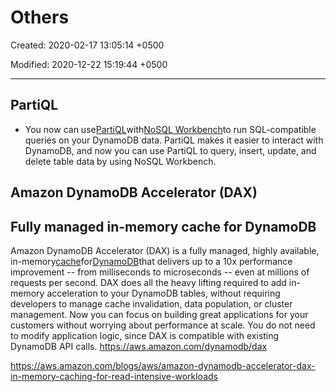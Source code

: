 # Others

Created: 2020-02-17 13:05:14 +0500

Modified: 2020-12-22 15:19:44 +0500

---

## PartiQL

- You now can use[PartiQL](https://aws.amazon.com/blogs/opensource/announcing-partiql-one-query-language-for-all-your-data/)with[NoSQL Workbench](https://docs.aws.amazon.com/amazondynamodb/latest/developerguide/workbench.html)to run SQL-compatible queries on your DynamoDB data. PartiQL makes it easier to interact with DynamoDB, and now you can use PartiQL to query, insert, update, and delete table data by using NoSQL Workbench.

## Amazon DynamoDB Accelerator (DAX)

## Fully managed in-memory cache for DynamoDB

Amazon DynamoDB Accelerator (DAX) is a fully managed, highly available, in-memory[cache](https://aws.amazon.com/caching/)for[DynamoDB](https://aws.amazon.com/dynamodb/)that delivers up to a 10x performance improvement -- from milliseconds to microseconds -- even at millions of requests per second. DAX does all the heavy lifting required to add in-memory acceleration to your DynamoDB tables, without requiring developers to manage cache invalidation, data population, or cluster management. Now you can focus on building great applications for your customers without worrying about performance at scale. You do not need to modify application logic, since DAX is compatible with existing DynamoDB API calls.
<https://aws.amazon.com/dynamodb/dax>

<https://aws.amazon.com/blogs/aws/amazon-dynamodb-accelerator-dax-in-memory-caching-for-read-intensive-workloads>

